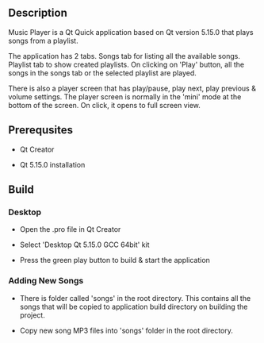 ## Description

Music Player is a Qt Quick application based on Qt version 5.15.0 that plays songs from a playlist.

The application has 2 tabs. Songs tab for listing all the available songs. Playlist tab to show created playlists. On clicking on 'Play' button, all the songs in the songs tab or the selected playlist are played.

There is also a player screen that has play/pause, play next, play previous & volume settings. The player screen is normally in the 'mini' mode at the bottom of the screen. On click, it opens to full screen view.

## Prerequsites

- Qt Creator

- Qt 5.15.0 installation

## Build

### Desktop

- Open the .pro file in Qt Creator

- Select 'Desktop Qt 5.15.0 GCC 64bit' kit

- Press the green play button to build & start the application

### Adding New Songs

- There is folder called 'songs' in the root directory. This contains all the songs that will be copied to application build directory on building the project.

- Copy new song MP3 files into 'songs' folder in the root directory.
